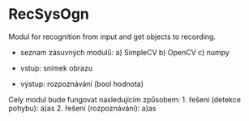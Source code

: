 # RecSysOgn
Modul for recognition from input and get objects to recording.

- seznam zásuvných modulů:
	a) SimpleCV
	b) OpenCV
	c) numpy

- vstup: snímek obrazu 
- výstup: rozpoznávání (bool hodnota)

Cely modul bude fungovat nasledujícím způsobem:
	1. řešení (detekce pohybu):
		a)as
	2. řešení (rozpoznávání):
		a)as